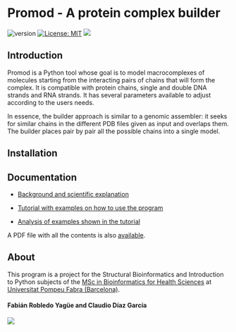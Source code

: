 # Promod - A protein complex builder

![version](https://img.shields.io/badge/version-1.0-blue) [![License: MIT](https://img.shields.io/badge/License-MIT-yellow.svg)](https://opensource.org/licenses/MIT) ![](https://img.shields.io/badge/platforms-linux%2C%20windows-brightgreen.svg)



## Introduction

Promod is a Python tool whose goal is to model macrocomplexes of  molecules starting from the interacting pairs of chains that will form  the complex. It is compatible with protein chains, single and double DNA strands and RNA strands. It has several parameters available to adjust  according to the users needs.

In essence, the builder approach is similar to a genomic assembler:  it seeks for similar chains in the different PDB files given as input  and overlaps them. The builder places pair by pair all the possible  chains into a single model.



## Installation



## Documentation

- [Background and scientific explanation](theory.md)

- [Tutorial with examples on how to use the program](tutorial.md)

- [Analysis of examples shown in the tutorial](analysis.md)

A PDF file with all the contents is also [available](manual.pdf).



## About

This program is a project for the Structural  Bioinformatics and Introduction to Python subjects of the [MSc in  Bioinformatics for Health Sciences](https://www.upf.edu/web/bioinformatics) at [Universitat Pompeu Fabra  (Barcelona)](www.upf.edu).

#### Fabián Robledo Yagüe and Claudio Díaz García

![](https://www.upf.edu/documents/7283915/7376028/marca.png/906677bd-c708-255e-92a3-99524273d872?t=1484925837278)

